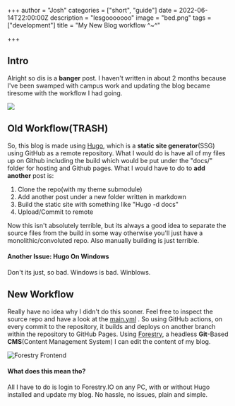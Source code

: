 +++
author = "Josh"
categories = ["short", "guide"]
date = 2022-06-14T22:00:00Z
description = "lesgooooooo"
image = "bed.png"
tags = ["development"]
title = "My New Blog workflow ^~^"

+++
<!--more-->

## Intro

Alright so dis is a **banger** post. I haven't written in about 2 months because I've been swamped with campus work and updating the blog became tiresome with the workflow I had going.

![](https://macawls.dev/apu-gallery/apu/beer.jpeg)

## Old Workflow(TRASH)

So, this blog is made using [Hugo](), which is a **static site generator**(SSG) using GitHub as a remote repository. What I would do is have all of my files up on Github including the build which would be put under the "docs/" folder for hosting and Github pages. What I would have to do to **add another** post is:

1. Clone the repo(with my theme submodule)
2. Add another post under a new folder written in markdown
3. Build the static site with something like "Hugo -d docs"
4. Upload/Commit to remote

Now this isn't absolutely terrible, but its always a good idea to separate the source files from the build in some way otherwise you'll just have a monolithic/convoluted repo. Also manually building is just terrible.

#### Another Issue: Hugo On Windows

Don't its just, so bad. Windows is bad. Winblows.

## New Workflow

Really have no idea why I didn't do this sooner. Feel free to inspect the source repo and have a look at the [main.yml](https://github.com/Macawls/blog/blob/based/.github/workflows/main.yml "main.yml") . So using GitHub actions, on every commit to the repository, it builds and deploys on another branch within the repository to GitHub Pages. Using [Forestry](https://forestry.io/ "Forestry"), a headless **Git**-Based **CMS**(Content Management System) I can edit the content of my blog.

![Forestry Frontend](https://i.imgur.com/DV6cRA6.png)

#### What does this mean tho?

All I have to do is login to Forestry.IO on any PC, with or without Hugo installed and update my blog. No hassle, no issues, plain and simple.
